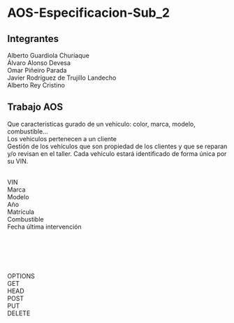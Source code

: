 <h1>AOS-Especificacion-Sub_2</h1>

<h2>Integrantes</h2>
<p>Alberto Guardiola Churiaque <br>Álvaro Alonso Devesa <br>Omar Piñeiro Parada <br>Javier Rodríguez de Trujillo Landecho <br> Alberto Rey Cristino</p>

<h2>Trabajo AOS</h2>
<p>
  Que caracteristicas gurado de un vehiculo: color, marca, modelo, combustible...<br>Los vehiculos pertenecen a un cliente<br>
  Gestión de los vehículos que son propiedad de los clientes y que se reparan y/o revisan en el taller. Cada vehículo estará identificado de forma única por su VIN.<br> 
</p>
</br>VIN
</br>Marca
</br>Modelo
</br>Año
</br>Matrícula
</br>Combustible
</br>Fecha última intervención

<br><br><br><br>

<p>
  OPTIONS<br>
  GET<br>
  HEAD<br>
  POST<br>
  PUT<br>
  DELETE<br>
</p>


